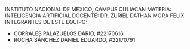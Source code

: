 INSTITUTO NACIONAL DE MÉXICO, CAMPUS CULIACÁN
MATERIA: INTELIGENCIA ARTIFICIAL
DOCENTE: DR. ZURIEL DATHAN MORA FELIX
INTEGRANTES DE ESTE EQUIPO:
- CORRALES PALAZUELOS DARIO, #22170616
- ROCHA SÁNCHEZ DANIEL EDUARDO, #22170791
